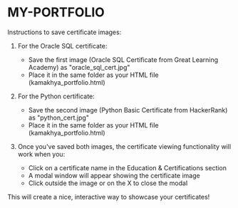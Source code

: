 # MY-PORTFOLIO
Instructions to save certificate images:

1. For the Oracle SQL certificate:
   - Save the first image (Oracle SQL Certificate from Great Learning Academy) as "oracle_sql_cert.jpg"
   - Place it in the same folder as your HTML file (kamakhya_portfolio.html)

2. For the Python certificate:
   - Save the second image (Python Basic Certificate from HackerRank) as "python_cert.jpg"
   - Place it in the same folder as your HTML file (kamakhya_portfolio.html)

3. Once you've saved both images, the certificate viewing functionality will work when you:
   - Click on a certificate name in the Education & Certifications section
   - A modal window will appear showing the certificate image
   - Click outside the image or on the X to close the modal

This will create a nice, interactive way to showcase your certificates!
